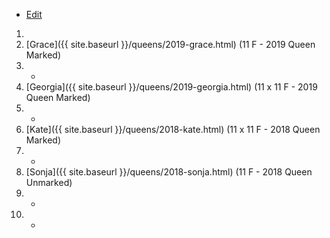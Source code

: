 * [Edit](hhttps://github.com/joejcollins/rhapsody-angel/edit/master/_includes/apiary.md)

1. 
1. [Grace]({{ site.baseurl }}/queens/2019-grace.html) (11 F - 2019 Queen Marked)
1. -
1. [Georgia]({{ site.baseurl }}/queens/2019-georgia.html) (11 x 11 F - 2019 Queen Marked)
1. -
1. [Kate]({{ site.baseurl }}/queens/2018-kate.html) (11 x 11 F - 2018 Queen Marked)
1. -
1. [Sonja]({{ site.baseurl }}/queens/2018-sonja.html) (11 F - 2018 Queen Unmarked)
1. -
1. -
